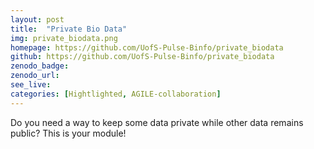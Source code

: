```yaml
---
layout: post
title:  "Private Bio Data"
img: private_biodata.png
homepage: https://github.com/UofS-Pulse-Binfo/private_biodata
github: https://github.com/UofS-Pulse-Binfo/private_biodata
zenodo_badge:
zenodo_url:
see_live:
categories: [Hightlighted, AGILE-collaboration]
---
```


Do you need a way to keep some data private while other data remains public? This is your module!
